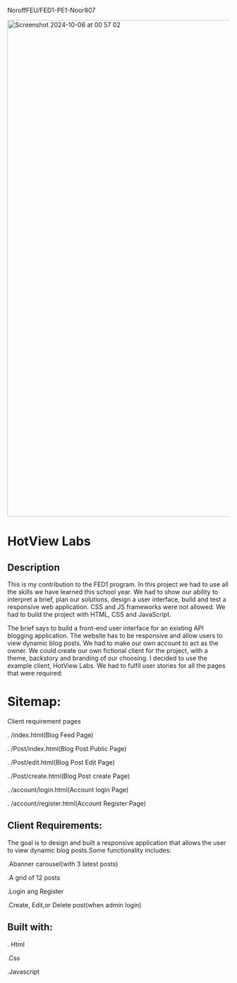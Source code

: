 NoroffFEU/FED1-PE1-Noor807





<img width="1124" alt="Screenshot 2024-10-06 at 00 57 02" src="https://github.com/user-attachments/assets/1631b940-1b06-4aed-b5da-32284d335cd6">














#                         HotView Labs
                                 
                                                                       
##    Description

This is my contribution to the FED1 program. In this project we had to use all the skills we have learned this school year. We had to show our ability to interpret a brief, plan our solutions, design a user interface, build and test a responsive web application. CSS and JS frameworks were not allowed. We had to build the project with HTML, CSS and JavaScript.

The brief says to build a front-end user interface for an existing API blogging application. The website has to be responsive and allow users to view dynamic blog posts. We had to make our own account to act as the owner. We could create our own fictional client for the project, with a theme, backstory and branding of our choosing. I decided to use the example client, HotView Labs. We had to fulfil user stories for all the pages that were required:

# Sitemap:
Client requirement pages

. /index.html(Blog Feed Page)

. /Post/index.html(Blog Post Public Page)

. /Post/edit.html(Blog Post Edit Page)

. /Post/create.html(Blog Post create Page)

. /account/login.html(Account login Page)

. /account/register.html(Account Register Page)



## Client Requirements:
The goal is to design and built a responsive application that allows the user to view dynamic blog posts.Some functionality includes:

.Abanner carousel(with 3 latest posts)

.A grid of 12 posts

.Login ang Register

.Create, Edit,or Delete post(when admin login)


## Built with:

. Html

.Css

.Javascript





